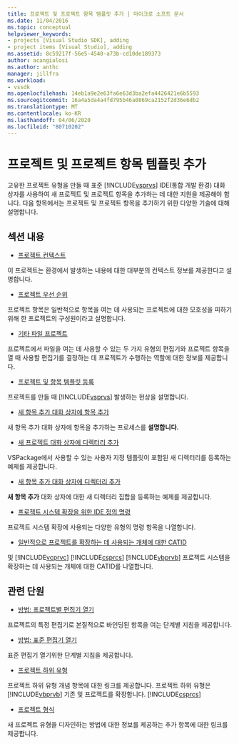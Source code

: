 ```yaml
---
title: 프로젝트 및 프로젝트 항목 템플릿 추가 | 마이크로 소프트 문서
ms.date: 11/04/2016
ms.topic: conceptual
helpviewer_keywords:
- projects [Visual Studio SDK], adding
- project items [Visual Studio], adding
ms.assetid: 8c59217f-56e5-4540-a73b-cd10de189373
author: acangialosi
ms.author: anthc
manager: jillfra
ms.workload:
- vssdk
ms.openlocfilehash: 14eb1a9e2e63fa6e63d3ba2efa4426421e6b5593
ms.sourcegitcommit: 16a4a5da4a4fd795b46a0869ca2152f2d36e6db2
ms.translationtype: MT
ms.contentlocale: ko-KR
ms.lasthandoff: 04/06/2020
ms.locfileid: "80710202"
---
```

# <a name="add-project-and-project-item-templates"></a>프로젝트 및 프로젝트 항목 템플릿 추가
고유한 프로젝트 유형을 만들 때 표준 [!INCLUDE[vsprvs](../../code-quality/includes/vsprvs_md.md)] IDE(통합 개발 환경) 대화 상자를 사용하여 새 프로젝트 및 프로젝트 항목을 추가하는 데 대한 지원을 제공해야 합니다. 다음 항목에서는 프로젝트 및 프로젝트 항목을 추가하기 위한 다양한 기술에 대해 설명합니다.

## <a name="in-this-section"></a>섹션 내용
- [프로젝트 컨텍스트](../../extensibility/internals/project-context.md)

 이 프로젝트는 환경에서 발생하는 내용에 대한 대부분의 컨텍스트 정보를 제공한다고 설명합니다.

- [프로젝트 우선 순위](../../extensibility/internals/project-priority.md)

 프로젝트 항목은 일반적으로 항목을 여는 데 사용되는 프로젝트에 대한 모호성을 피하기 위해 한 프로젝트의 구성원이라고 설명합니다.

- [기타 파일 프로젝트](../../extensibility/internals/miscellaneous-files-project.md)

 프로젝트에서 파일을 여는 데 사용할 수 있는 두 가지 유형의 편집기와 프로젝트 항목을 열 때 사용할 편집기를 결정하는 데 프로젝트가 수행하는 역할에 대한 정보를 제공합니다.

- [프로젝트 및 항목 템플릿 등록](../../extensibility/internals/registering-project-and-item-templates.md)

 프로젝트를 만들 때 [!INCLUDE[vsprvs](../../code-quality/includes/vsprvs_md.md)] 발생하는 현상을 설명합니다.

- [새 항목 추가 대화 상자에 항목 추가](../../extensibility/internals/adding-items-to-the-add-new-item-dialog-boxes.md)

 새 항목 추가 대화 상자에 항목을 추가하는 프로세스를 **설명합니다.**

- [새 프로젝트 대화 상자에 디렉터리 추가](../../extensibility/internals/adding-directories-to-the-new-project-dialog-box.md)

 VSPackage에서 사용할 수 있는 사용자 지정 템플릿이 포함된 새 디렉터리를 등록하는 예제를 제공합니다.

- [새 항목 추가 대화 상자에 디렉터리 추가](../../extensibility/internals/adding-directories-to-the-add-new-item-dialog-box.md)

 **새 항목 추가** 대화 상자에 대한 새 디렉터리 집합을 등록하는 예제를 제공합니다.

- [프로젝트 시스템 확장을 위한 IDE 정의 명령](../../extensibility/internals/ide-defined-commands-for-extending-project-systems.md)

 프로젝트 시스템 확장에 사용되는 다양한 유형의 명령 항목을 나열합니다.

- [일반적으로 프로젝트를 확장하는 데 사용되는 개체에 대한 CATID](../../extensibility/internals/catids-for-objects-that-are-typically-used-to-extend-projects.md)

 및 [!INCLUDE[vcprvc](../../code-quality/includes/vcprvc_md.md)] [!INCLUDE[csprcs](../../data-tools/includes/csprcs_md.md)] [!INCLUDE[vbprvb](../../code-quality/includes/vbprvb_md.md)] 프로젝트 시스템을 확장하는 데 사용되는 개체에 대한 CATID를 나열합니다.

## <a name="related-sections"></a>관련 단원
- [방법: 프로젝트별 편집기 열기](../../extensibility/how-to-open-project-specific-editors.md)

 프로젝트의 특정 편집기로 본질적으로 바인딩된 항목을 여는 단계별 지침을 제공합니다.

- [방법: 표준 편집기 열기](../../extensibility/how-to-open-standard-editors.md)

 표준 편집기 열기위한 단계별 지침을 제공합니다.

- [프로젝트 하위 유형](../../extensibility/internals/project-subtypes.md)

 프로젝트 하위 유형 개념 항목에 대한 링크를 제공합니다. 프로젝트 하위 유형은 [!INCLUDE[vbprvb](../../code-quality/includes/vbprvb_md.md)] 기존 및 프로젝트를 확장합니다. [!INCLUDE[csprcs](../../data-tools/includes/csprcs_md.md)]

- [프로젝트 형식](../../extensibility/internals/project-types.md)

 새 프로젝트 유형을 디자인하는 방법에 대한 정보를 제공하는 추가 항목에 대한 링크를 제공합니다.
